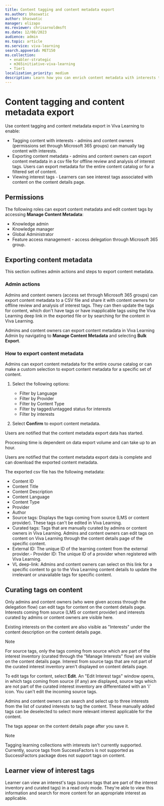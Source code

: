 ```yaml
---
title: Content tagging and content metadata export  
ms.author: bhaswatic
author: bhaswatic
manager: elizapo
ms.reviewer: chrisarnoldmsft
ms.date: 12/08/2023
audience: admin
ms.topic: article
ms.service: viva-learning
search.appverid: MET150
ms.collection:
  - enabler-strategic
  - m365initiative-viva-learning
  - Tier1
localization_priority: medium
description: Learn how you can enrich content metadata with interests to provide better content recommendations and search relevance for learners.
---
```


# Content tagging and content metadata export

Use content tagging and content metadata export in Viva Learning to enable:  

- Tagging content with interests - admins and content owners (permissions set through Microsoft 365
groups) can manually tag content with interests.
- Exporting content metadata - admins and content owners can export content metadata in
a csv file for offline review and analysis of interest tags. Users can export metadata for the entire
content catalog or for a filtered set of content.
- Viewing interest tags - Learners can see interest tags associated with content on the content details page.

## Permissions

The following roles can export content metadata and edit content tags by accessing **Manage Content Metadata**:

- Knowledge admin
- Knowledge manager  
- Global Administrator
- Feature access management - access delegation through Microsoft 365 group.

## Exporting content metadata

This section outlines admin actions and steps to export content metadata.

### Admin actions

Admins and content owners (access set through Microsoft 365 groups) can export content metadata to a CSV file and share it with content owners for offline review and analysis of interest tags. They can then update the tags for content, which don't have tags or have inapplicable tags using the Viva Learning deep link in the exported file or by searching for the content in Viva Learning.

Admins and content owners can export content metadata in Viva Learning Admin by navigating to **Manage Content Metadata** and selecting **Bulk Export**.

### How to export content metadata

Admins can export content metadata for the entire course catalog or can make a custom selection to export content metadata for a specific set of content.

1. Select the following options:

    - Filter by Language
    - Filter by Provider
    - Filter by Content Type
    - Filter by tagged/untagged status for interests
    - Filter by interests

2. Select **Confirm** to export content metadata.

Users are notified that the content metadata export data has started.

Processing time is dependent on data export volume and can take up to an hour.

Users are notified that the content metadata export data is complete and can download the exported content metadata.

The exported csv file has the following metadata:

- Content ID
- Content Title
- Content Description
- Content Language
- Content Type
- Provider
- Author
- Source tags: Displays the tags coming from source (LMS or content provider). These tags can't be edited in Viva Learning.
- Curated tags: Tags that are manually curated by admins or content owners in Viva Learning. Admins and content owners can edit tags on content on Viva Learning through the content details page of the specific content.
- External ID:  The unique ID of the learning content from the external provider.- Provider ID: The unique ID of a provider when registered with Viva Learning.
- VL deep-link: Admins and content owners can select on this link for a specific content to go to the Viva Learning content details to update the irrelevant or unavailable tags for specific content.

## Curating tags on content

Only admins and content owners (who were given access through the delegation flow) can edit tags for content on the content details page. Interests coming from source (LMS or content provider) and interests curated by admins or content owners are visible here. 

Existing interests on the content are also visible as "Interests" under the content description on the content details page.

> [!NOTE]
> For source tags, only the tags coming from source which are part of the interest inventory (curated through the "Manage Interests" flow) are visible on the content details page. Interest from source tags that are not part of the curated interest inventory aren't displayed on content details page.

To edit tags for content, select **Edit**. An "Edit Interest tags" window opens, in which tags coming from source (if any) are displayed, source tags which are not part of the curated interest inventory are differentiated with an 'i' icon. You can't edit the incoming source tags. 

Admins and content owners can search and select up to three interests from the list of curated interests to tag the content. These manually added tags can be deselected to select more relevant interest applicable for the content.

The tags appear on the content details page after you save it.

> [!NOTE]
> Tagging learning collections with interests isn't currently supported. Currently, source tags from SuccessFactors is not supported as SuccessFactors package does not support tags on content.
## Learner view of interest tags

Learner can view an interest's tags (source tags that are part of the interest inventory and curated tags) in a read only mode.
They're able to view this information and search for more content for an appropriate interest as applicable.
